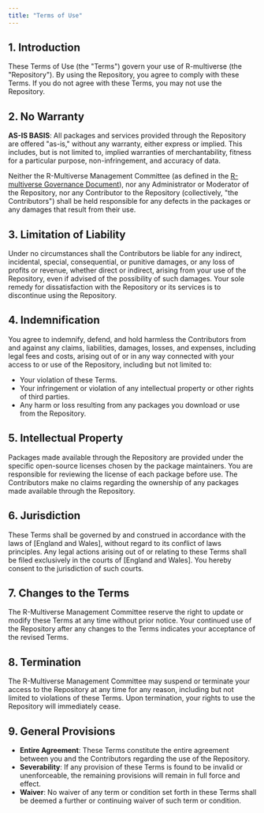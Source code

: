 ```yaml
---
title: "Terms of Use"
---
```


## 1. Introduction

These Terms of Use (the "Terms") govern your use of R-multiverse (the "Repository"). By using the Repository, you agree to comply with these Terms. If you do not agree with these Terms, you may not use the Repository. 

## 2. No Warranty

**AS-IS BASIS**: All packages and services provided through the Repository are offered "as-is," without any warranty, either express or implied. This includes, but is not limited to, implied warranties of merchantability, fitness for a particular purpose, non-infringement, and accuracy of data.

Neither the R-Multiverse Management Committee (as defined in the [R-multiverse Governance Document](governance.md)), nor any Administrator or Moderator of the Repository, nor any Contributor to the Repository (collectively, "the Contributors") shall be held responsible for any defects in the packages or any damages that result from their use.

## 3. Limitation of Liability

Under no circumstances shall the Contributors be liable for any indirect, incidental, special, consequential, or punitive damages, or any loss of profits or revenue, whether direct or indirect, arising from your use of the Repository, even if advised of the possibility of such damages. Your sole remedy for dissatisfaction with the Repository or its services is to discontinue using the Repository.

## 4. Indemnification

You agree to indemnify, defend, and hold harmless the Contributors from and against any claims, liabilities, damages, losses, and expenses, including legal fees and costs, arising out of or in any way connected with your access to or use of the Repository, including but not limited to:

- Your violation of these Terms.
- Your infringement or violation of any intellectual property or other rights of third parties.
- Any harm or loss resulting from any packages you download or use from the Repository.

## 5. Intellectual Property

Packages made available through the Repository are provided under the specific open-source licenses chosen by the package maintainers. You are responsible for reviewing the license of each package before use. The Contributors make no claims regarding the ownership of any packages made available through the Repository.

## 6. Jurisdiction

These Terms shall be governed by and construed in accordance with the laws of [England and Wales], without regard to its conflict of laws principles. Any legal actions arising out of or relating to these Terms shall be filed exclusively in the courts of [England and Wales]. You hereby consent to the jurisdiction of such courts.

## 7. Changes to the Terms

The R-Multiverse Management Committee reserve the right to update or modify these Terms at any time without prior notice. Your continued use of the Repository after any changes to the Terms indicates your acceptance of the revised Terms.

## 8. Termination

The R-Multiverse Management Committee may suspend or terminate your access to the Repository at any time for any reason, including but not limited to violations of these Terms. Upon termination, your rights to use the Repository will immediately cease.

## 9. General Provisions

- **Entire Agreement**: These Terms constitute the entire agreement between you and the Contributors regarding the use of the Repository.
- **Severability**: If any provision of these Terms is found to be invalid or unenforceable, the remaining provisions will remain in full force and effect.
- **Waiver**: No waiver of any term or condition set forth in these Terms shall be deemed a further or continuing waiver of such term or condition.
